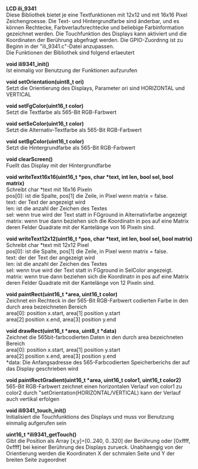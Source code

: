 **LCD ili_9341**\
Diese Bibliothek bietet je eine Textfunktionen mit 12x12 und mit 16x16
Pixel Zeichengroesse. Die Text- und Hintergrundfarbe sind änderbar, und
es können Rechtecke, Farbverlaufsrechtecke und beliebige Farbinformation
gezeichnet werden. Die Touchfunktion des Displays kann aktiviert und die
Koordinaten der Berührung abgefragt werden. Die GPIO-Zuordnng ist zu
Beginn in der "ili_9341.c"-Datei anzupassen.\
Die Funktionen der Bibliothek sind folgend erlaeutert

**void ili9341_init()**\
Ist einmalig vor Benutzung der Funktionen aufzurufen

**void setOrientation(uint8_t ori)**\
Setzt die Orientierung des Displays, Parameter ori sind HORIZONTAL und VERTICAL

**void setFgColor(uint16_t color)**\
Setzt die Textfarbe als 565-Bit RGB-Farbwert

**void setSeColor(uint16_t color)**\
Setzt die Alternativ-Textfarbe als 565-Bit RGB-Farbwert

**void setBgColor(uint16_t color)**\
Setzt die Hintergrundfarbe als 565-Bit RGB-Farbwert

**void clearScreen()**\
Fuellt das Display mit der Hintergrundfarbe

**void writeText16x16(uint16_t *pos, char *text, int len, bool sel, bool matrix)**\
Schreibt char \*text mit 16x16 Pixeln\
pos[0]: ist die Spalte, pos[1] die Zeile, in Pixel wenn matrix = false.\
text: der Text der angezeigt wird\
len: ist die anzahl der Zeichen des Textes\
sel: wenn true wird der Text statt in FGground in Alternativfarbe angezeigt\
matrix: wenn true dann beziehen sich die Koordinatn in pos auf eine Matrix\
deren Felder Quadrate mit der Kantelänge von 16 Pixeln sind.

**void writeText12x12(uint16_t *pos, char *text, int len, bool sel, bool matrix)**\
Schreibt char \*text mit 12x12 Pixel\
pos[0]: ist die Spalte, pos[1] die Zeile, in Pixel wenn matrix = false.\
text: der der Text der angezeigt wird\
len: ist die anzahl der Zeichen des Textes\
sel: wenn true wird der Text statt in FGground in SelColor angezeigt.\
matrix: wenn true dann beziehen sich die Koordinatn in pos auf eine Matrix
deren Felder Quadrate mit der Kantelänge von 12 Pixeln sind.

**void paintRect(uint16_t *area, uint16_t color)**\
Zeichnet ein Rechteck in der 565-Bit RGB-Farbwert codierten
Farbe in den durch area bezeichneten Bereich\
area[0]: position x.start, area[1] position y.start\
area[2] position x.end, area[3] position y.end

**void drawRect(uint16_t *area, uint8_t *data)**\
Zeichnet die 565bit-farbcodierten Daten in den
durch area bezeichneten Bereich\
area[0]: position x.start, area[1] position y.start\
area[2] position x.end, area[3] position y.end\
\*data: Die Anfangsadresse des 565-Farbcodierten Speicherberichs der
auf das Display geschrieben wird

**void paintRectGradient(uint16_t *area, uint16_t color1, uint16_t color2)**\
565-Bit RGB-Farbwert
zeichnet einen horizontalen Verlauf von color1 zu color2
durch "setOrientation(HORIZONTAL/VERTICAL) kann der Verlauf auch vertikal erfolgen

**void ili9341_touch_init()**\
Initialisiert die Touchfunktions des Displays und muss vor Benutzung
einmalig aufgerufen sein

**uint16_t *ili9341_getTouch()**\
Gibt die Position als Array [x,y]=[0..240, 0..320] der Berührung
oder [0xffff, 0xffff] bei keiner Berührung des Displays zurueck.
Unabhaengig von der Orientierung werden die Koordinaten X der schmalen
Seite und Y der breiten Seite zugeordnet
